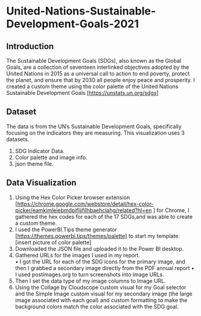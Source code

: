 # United-Nations-Sustainable-Development-Goals-2021

## Introduction
The Sustainable Development Goals (SDGs), also known as the Global Goals, are a collection of seventeen interlinked objectives adopted by the United Nations in 2015 as a universal call to action to end poverty, protect the planet, and ensure that by 2030 all people enjoy peace and prosperity. 
I created a custom theme using the color palette of the United Nations Sustainable Development Goals [https://unstats.un.org/sdgs]

## Dataset 
The data is from the UN’s Sustainable Development Goals, specifically focusing on the indicators they are measuring. This visualization uses 3 datasets.
1.	SDG Indicator Data.
2.	Color palette and image info.
3.	json theme file.

## Data Visualization
1.	 Using the Hex Color Picker browser extension [https://chrome.google.com/webstore/detail/hex-color-picker/eamkimleiebmdpifljjfilhbaehclahg/related?hl=en ] 
for Chrome, I gathered the hex codes for each of the 17 SDGs,and was able to create a custom theme.
2. I used the PowerBI.Tips theme generator [https://themes.powerbi.tips/themes/palette] to start my template. [insert picture of color palette]
3. Downloaded the JSON file and uploaded it to the Power BI desktop.
4. Gathered URLs for the images I used in my report.  
•	I got the URL for each of the SDG icons for the primary image, and then I grabbed a secondary image directly from the PDF annual report
•	I used postimages.org to turn screenshots into image URLs.
5. Then I set the data type of my image columns to Image URL.
6. Using the Collage by Cloudscope custom visual for my Goal selector and the Simple Image custom visual for my secondary image (the large image associated with each goal) and custom formatting to make the background colors match the color associated with the SDG goal.
